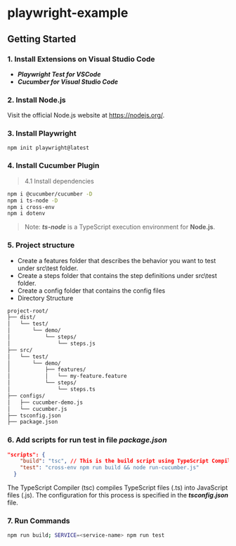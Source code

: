 # playwright-example

## Getting Started
### 1. Install Extensions on Visual Studio Code
- ***Playwright Test for VSCode***
- ***Cucumber for Visual Studio Code***

### 2. Install Node.js
Visit the official Node.js website at https://nodejs.org/.
### 3. Install Playwright
```npm init playwright@latest```
### 4. Install Cucumber Plugin
> 4.1 Install dependencies
```sh
npm i @cucumber/cucumber -D
npm i ts-node -D
npm i cross-env
npm i dotenv
```
> Note: ***ts-node*** is a TypeScript execution environment for **Node.js**.

### 5. Project structure
- Create a features folder that describes the behavior you want to test under src\test folder.
- Create a steps folder that contains the step definitions under src\test folder.
- Create a config folder that contains the config files
- Directory Structure
```bash
project-root/
├── dist/
│   └── test/
│       └── demo/
│           └── steps/
│               └── steps.js
├── src/
│   └── test/
│       └── demo/
│           ├── features/
│           │   └── my-feature.feature
│           └── steps/
│               └── steps.ts
├── configs/
│   ├── cucumber-demo.js
│   └── cucumber.js
├── tsconfig.json
├── package.json
```

### 6. Add scripts for run test in file ***package.json***
```json
"scripts": {
    "build": "tsc", // This is the build script using TypeScript Compiler
    "test": "cross-env npm run build && node run-cucumber.js"
  }
```
The TypeScript Compiler (tsc) compiles TypeScript files (.ts) into JavaScript files (.js). The configuration for this process is specified in the ***tsconfig.json*** file. </br>

### 7. Run Commands
```sh
npm run build; SERVICE=<service-name> npm run test
```